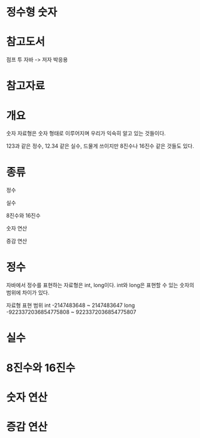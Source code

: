 정수형 숫자
====

참고도서
====

점프 투 자바 -> 저자  박응용

참고자료
====

개요
====

숫자 자료형은 숫자 형태로 이루어지며 우리가 익숙히 알고 있는 것들이다. 

123과 같은 정수, 12.34 같은 실수, 드물게 쓰이지만 8진수나 16진수 같은 것들도 있다.

종류
====

정수

실수

8진수와 16진수

숫자 연산

증감 연산

정수
===

자바에서 정수를 표현하는 자료형은 int, long이다. int와 long은 표현할 수 있는 숫자의 범위에 차이가 있다.

자료형	표현 범위
int	-2147483648 ~ 2147483647
long	-9223372036854775808 ~ 9223372036854775807

실수
===

8진수와 16진수
===

숫자 연산
===

증감 연산
===
